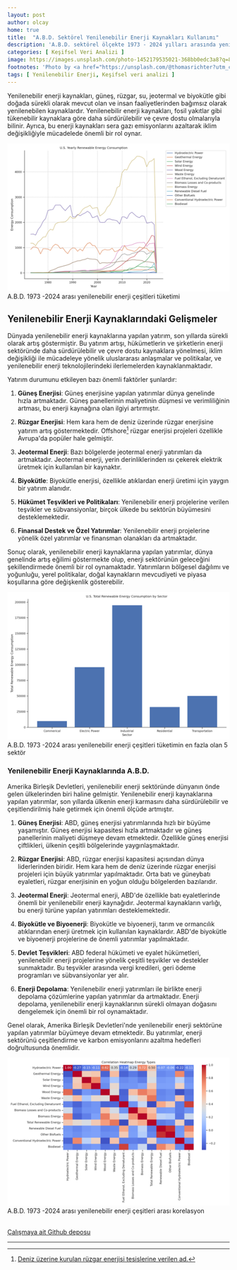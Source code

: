 ```yaml
---
layout: post
author: olcay
home: true
title:  "A.B.D. Sektörel Yenilenebilir Enerji Kaynakları Kullanımı"
description: 'A.B.D. sektörel ölçekte 1973 - 2024 yılları arasında yenilenebilir enerji kaynaklarının kullanımına ait inceleme.'
categories: [ Keşifsel Veri Analizi ]
image: https://images.unsplash.com/photo-1452179535021-368bb0edc3a8?q=80&w=2048&auto=format&fit=crop&ixlib=rb-4.0.3&ixid=M3wxMjA3fDB8MHxwaG90by1wYWdlfHx8fGVufDB8fHx8fA%3D%3D
footnotes: 'Photo by <a href="https://unsplash.com/@thomasrichter?utm_content=creditCopyText&utm_medium=referral&utm_source=unsplash">Thomas Richter</a> on <a href="https://unsplash.com/photos/aerial-photo-of-wind-turbines-near-field-B09tL5bSQJk?utm_content=creditCopyText&utm_medium=referral&utm_source=unsplash">Unsplash</a>'
tags: [ Yenilenebilir Enerji, Keşifsel veri analizi ]
---
```


Yenilenebilir enerji kaynakları, güneş, rüzgar, su, jeotermal ve biyokütle gibi doğada sürekli olarak mevcut olan ve insan faaliyetlerinden bağımsız olarak yenilenebilen kaynaklardır. Yenilenebilir enerji kaynakları, fosil yakıtlar gibi tükenebilir kaynaklara göre daha sürdürülebilir ve çevre dostu olmalarıyla bilinir. Ayrıca, bu enerji kaynakları sera gazı emisyonlarını azaltarak iklim değişikliğiyle mücadelede önemli bir rol oynar.

<img src="/assets/images/post_images/us_yearly_r_energy_consumption.png" class="img-thumbnail" alt="A.B.D. 1973 -2024 arası yenilenebilir enerji çeşitleri tüketimi">
<figcaption class="footnotes text-center" data-selectable-paragraph="">A.B.D. 1973 -2024 arası yenilenebilir enerji çeşitleri tüketimi</figcaption>

## Yenilenebilir Enerji Kaynaklarındaki Gelişmeler

Dünyada yenilenebilir enerji kaynaklarına yapılan yatırım, son yıllarda sürekli olarak artış göstermiştir. Bu yatırım artışı, hükümetlerin ve şirketlerin enerji sektöründe daha sürdürülebilir ve çevre dostu kaynaklara yönelmesi, iklim değişikliği ile mücadeleye yönelik uluslararası anlaşmalar ve politikalar, ve yenilenebilir enerji teknolojilerindeki ilerlemelerden kaynaklanmaktadır.

Yatırım durumunu etkileyen bazı önemli faktörler şunlardır:

1. **Güneş Enerjisi**: Güneş enerjisine yapılan yatırımlar dünya genelinde hızla artmaktadır. Güneş panellerinin maliyetinin düşmesi ve verimliliğinin artması, bu enerji kaynağına olan ilgiyi artırmıştır.

2. **Rüzgar Enerjisi**: Hem kara hem de deniz üzerinde rüzgar enerjisine yatırım artış göstermektedir. Offshore[^1] rüzgar enerjisi projeleri özellikle Avrupa'da popüler hale gelmiştir.

3. **Jeotermal Enerji**: Bazı bölgelerde jeotermal enerji yatırımları da artmaktadır. Jeotermal enerji, yerin derinliklerinden ısı çekerek elektrik üretmek için kullanılan bir kaynaktır.

4. **Biyokütle**: Biyokütle enerjisi, özellikle atıklardan enerji üretimi için yaygın bir yatırım alanıdır.

5. **Hükümet Teşvikleri ve Politikaları**: Yenilenebilir enerji projelerine verilen teşvikler ve sübvansiyonlar, birçok ülkede bu sektörün büyümesini desteklemektedir.

6. **Finansal Destek ve Özel Yatırımlar**: Yenilenebilir enerji projelerine yönelik özel yatırımlar ve finansman olanakları da artmaktadır.

Sonuç olarak, yenilenebilir enerji kaynaklarına yapılan yatırımlar, dünya genelinde artış eğilimi göstermekte olup, enerji sektörünün geleceğini şekillendirmede önemli bir rol oynamaktadır. Yatırımların bölgesel dağılımı ve yoğunluğu, yerel politikalar, doğal kaynakların mevcudiyeti ve piyasa koşullarına göre değişkenlik gösterebilir.

<img src="/assets/images/post_images/us_total_r_energy_consumption_by_sector.png" class="img-thumbnail" alt="A.B.D. 1973 -2024 arası yenilenebilir enerji çeşitleri tüketimin en fazla olan 5 sektör">
<figcaption class="footnotes text-center" data-selectable-paragraph="">A.B.D. 1973 -2024 arası yenilenebilir enerji çeşitleri tüketimin en fazla olan 5 sektör</figcaption>

### Yenilenebilir Enerji Kaynaklarında A.B.D.

Amerika Birleşik Devletleri, yenilenebilir enerji sektöründe dünyanın önde gelen ülkelerinden biri haline gelmiştir. Yenilenebilir enerji kaynaklarına yapılan yatırımlar, son yıllarda ülkenin enerji karmasını daha sürdürülebilir ve çeşitlendirilmiş hale getirmek için önemli ölçüde artmıştır.

1. **Güneş Enerjisi**: ABD, güneş enerjisi yatırımlarında hızlı bir büyüme yaşamıştır. Güneş enerjisi kapasitesi hızla artmaktadır ve güneş panellerinin maliyeti düşmeye devam etmektedir. Özellikle güneş enerjisi çiftlikleri, ülkenin çeşitli bölgelerinde yaygınlaşmaktadır.

2. **Rüzgar Enerjisi**: ABD, rüzgar enerjisi kapasitesi açısından dünya liderlerinden biridir. Hem kara hem de deniz üzerinde rüzgar enerjisi projeleri için büyük yatırımlar yapılmaktadır. Orta batı ve güneybatı eyaletleri, rüzgar enerjisinin en yoğun olduğu bölgelerden bazılarıdır.

3. **Jeotermal Enerji**: Jeotermal enerji, ABD'de özellikle batı eyaletlerinde önemli bir yenilenebilir enerji kaynağıdır. Jeotermal kaynakların varlığı, bu enerji türüne yapılan yatırımları desteklemektedir.

4. **Biyokütle ve Biyoenerji**: Biyokütle ve biyoenerji, tarım ve ormancılık atıklarından enerji üretmek için kullanılan kaynaklardır. ABD'de biyokütle ve biyoenerji projelerine de önemli yatırımlar yapılmaktadır.

5. **Devlet Teşvikleri**: ABD federal hükümeti ve eyalet hükümetleri, yenilenebilir enerji projelerine yönelik çeşitli teşvikler ve destekler sunmaktadır. Bu teşvikler arasında vergi kredileri, geri ödeme programları ve sübvansiyonlar yer alır.

6. **Enerji Depolama**: Yenilenebilir enerji yatırımları ile birlikte enerji depolama çözümlerine yapılan yatırımlar da artmaktadır. Enerji depolama, yenilenebilir enerji kaynaklarının sürekli olmayan doğasını dengelemek için önemli bir rol oynamaktadır.

Genel olarak, Amerika Birleşik Devletleri'nde yenilenebilir enerji sektörüne yapılan yatırımlar büyümeye devam etmektedir. Bu yatırımlar, enerji sektörünü çeşitlendirme ve karbon emisyonlarını azaltma hedefleri doğrultusunda önemlidir.

<img src="/assets/images/post_images/us_total_r_energy_correlation.png" class="img-thumbnail" alt="A.B.D. 1973 -2024 arası yenilenebilir enerji çeşitleri arası korelasyon">
<figcaption class="footnotes text-center" data-selectable-paragraph="">A.B.D. 1973 -2024 arası yenilenebilir enerji çeşitleri arası korelasyon</figcaption>
<br />

[Çalışmaya ait Github deposu](https://github.com/olcaysoyuhan/examples)

---

[^1]: [Deniz üzerine kurulan rüzgar enerjisi tesislerine verilen ad.](https://tr.euronews.com/green/2021/06/09/avrupa-n-n-offshore-ruzgar-enerjisi-sektoru-yukseliste)